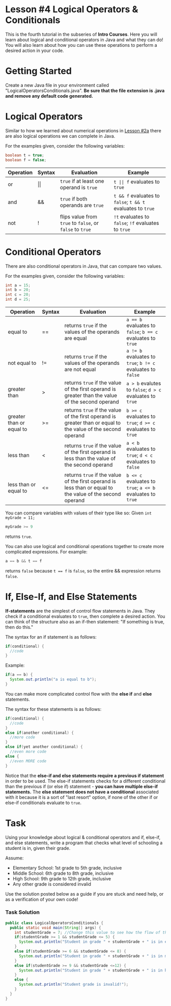 # Lesson #4 Logical Operators & Conditionals

This is the fourth tutorial in the subseries of **Intro Courses**. Here you will learn about logical and conditional operators in Java and what they can do! You will also learn about how you can use these operations to perform a desired action in your code.

# Getting Started
Create a new Java file in your environment called "LogicalOperatorsConditionals.java". **Be sure that the file extension is .java and remove any default code generated.**

# Logical Operators
Similar to how we learned about numerical operations in [Lesson #2a](https://github.com/frc6908/JavaForBeginners/blob/master/Lesson%202a%20-%20Numerical%20Operations/Lesson2aNumericalOperations.md)
there are also logical operations we can complete in Java.

For the examples given, consider the following variables:
```java
boolean t = true;
boolean f = false;
```

Operation | Syntax | Evaluation | Example
-------- | -------- | -------- | --------
or | \|\| | `true` if at least one operand is `true` | `t \|\| f` evaluates to `true`
and | && | `true` if both operands are `true` | `t && f` evaluates to `false`; `t && t` evaluates to `true`
not | ! | flips value from `true` to `false`, or `false` to `true` | `!t` evaluates to `false`; `!f` evaluates to `true`

# Conditional Operators
There are also conditional operators in Java, that can compare two values.

For the examples given, consider the following variables:
```java
int a = 15;
int b = 20;
int c = 20;
int d = 25;
```

Operation | Syntax | Evaluation | Example
-------- | -------- | -------- | --------
equal to | == | returns `true` if the values of the operands are equal | `a == b` evaluates to `false`; `b == c` evaluates to `true`
not equal to | != | returns `true` if the values of the operands are not equal | `a != b` evaluates to `true`; `b != c` evaluates to `false`
greater than | > | returns `true` if the value of the first operand is greater than the value of the second operand | `a > b` evalutes to `false`; `d > c` evaluates to `true`
greater than or equal to | >= | returns `true` if the value of the first operand is greater than or equal to the value of the second operand | `b >= c` evaluates to `true`; `d >= c` evaluates to `true`
less than | < | returns `true` if the value of the first operand is less than the value of the second operand | `a < b` evaluates to `true`; `d < c` evaluates to `false`
less than or equal to | <= | returns `true` if the value of the first operand is less than or equal to the value of the second operand | `b <= c` evaluates to `true`; `a <= b` evaluates to `true`

You can compare variables with values of their type like so:
Given `int myGrade = 11;`

```java
myGrade >= 9
```
returns `true`.

You can also use logical and conditional operations together to create more complicated expressions.
For example:
```java
a == b && t == f
```
returns `false` because `t == f` is `false`, so the entire && expression returns `false`.

# If, Else-If, and Else Statements
**If-statements** are the simplest of control flow statements in Java. They check if a conditional evaluates to `true`, then complete a desired action.
You can think of the structure also as an if-then statement: "If something is true, then do this."

The syntax for an if statement is as follows:
```java
if(conditional) {
  //code
}
```

Example:
```java
if(a == b) {
  System.out.println("a is equal to b");
}
```

You can make more complicated control flow with the **else if** and **else** statements.

The syntax for these statements is as follows:
```java
if(conditional) {
  //code
}
else if(another conditional) {
  //more code
}
else if(yet another conditional) {
  //even more code
else {
  //even MORE code
}
```

Notice that the **else-if and else statements require a previous if statement** in order to be used.
The else-if statements checks for a different conditional than the previous if (or else if) statement - **you can have multiple else-if statements.**
The **else statement does not have a conditional** associated with it because it is a sort of "last resort" option, if none of the other if or else-if conditionals evaluate to `true`.

# Task
Using your knowledge about logical & conditional operators and if, else-if, and else statements, write a program that checks what level of schooling a student is in, given their grade.

Assume:
* Elementary School: 1st grade to 5th grade, inclusive
* Middle School: 6th grade to 8th grade, inclusive
* High School: 9th grade to 12th grade, inclusive
* Any other grade is considered invalid

Use the solution posted below as a guide if you are stuck and need help, or as a verification of your own code!

### Task Solution

```java
public class LogicalOperatorsConditionals {
  public static void main(String[] args) {
    int studentGrade = 7; //Change this value to see how the flow of the program changes!
    if(studentGrade >= 1 && studentGrade <= 5) {
      System.out.println("Student in grade " + studentGrade + " is in elementary school!");
    }
    else if(studentGrade >= 6 && studentGrade <= 8) {
      System.out.println("Student in grade " + studentGrade + " is in middle school!");
    }
    else if(studentGrade >= 9 && studentGrade <=12) {
      System.out.println("Student in grade " + studentGrade + " is in high school!");
    }
    else {
      System.out.println("Student grade is invalid!");
    }
  }
}
```

